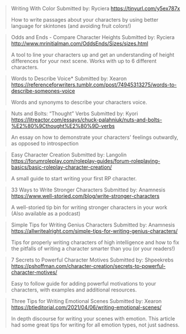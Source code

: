 > Writing With Color
> Submitted by: Ryciera
> <https://tinyurl.com/y5ex787x>
> 
> How to write passages about your characters by using better language for skintones (and avoiding fruit colors!)

> Odds and Ends - Compare Character Heights
> Submitted by: Ryciera
> <http://www.mrinitialman.com/OddsEnds/Sizes/sizes.html>
> 
> A tool to line your characters up and get an understanding of height differences for your next scene. Works with up to 6 different characters.

> Words to Describe Voice*
> Submitted by: Xearon
> <https://referenceforwriters.tumblr.com/post/74945313275/words-to-describe-someones-voice>
> 
> Words and synonyms to describe your characters voice.

> Nuts and Bolts: “Thought” Verbs
> Submitted by: Kyori
> <https://litreactor.com/essays/chuck-palahniuk/nuts-and-bolts-%E2%80%9Cthought%E2%80%9D-verbs>
> 
> An essay on how to demonstrate your characters' feelings outwardly, as opposed to introspection

> Easy Character Creation
> Submitted by: Langolin
> <https://forumroleplay.com/roleplay-guides/forum-roleplaying-basics/basic-roleplay-character-creation/>
> 
> A small guide to start writing your first RP character.

> 33 Ways to Write Stronger Characters
> Submitted by: Anamnesis
> <https://www.well-storied.com/blog/write-stronger-characters>
> 
> A well-storied tip bin for writing stronger characters in your work (Also available as a podcast)

> Simple Tips for Writing Genius Characters
> Submitted by: Anamnesis
> <https://allwritealright.com/simple-tips-for-writing-genius-characters/>
> 
> Tips for properly writing characters of high intelligence and how to fix the pitfalls of writing a character smarter than you (or your readers!)

> 7 Secrets to Powerful Character Motives
> Submitted by: Shpeekrebs
> <https://pshoffman.com/character-creation/secrets-to-powerful-character-motives/>
> 
> Easy to follow guide for adding powerful motivations to your characters, with examples and additional resources.

> Three Tips for Writing Emotional Scenes
> Submitted by: Xearon
> <https://btleditorial.com/2021/04/06/writing-emotional-scenes/>
> 
> In depth discourse for writing your scenes with emotion. This article had some great tips for writing for all emotion types, not just sadness.